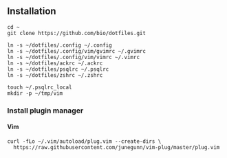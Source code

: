 ## Installation

    cd ~
    git clone https://github.com/bio/dotfiles.git

    ln -s ~/dotfiles/.config ~/.config
    ln -s ~/dotfiles/.config/vim/gvimrc ~/.gvimrc
    ln -s ~/dotfiles/.config/vim/vimrc ~/.vimrc
    ln -s ~/dotfiles/ackrc ~/.ackrc
    ln -s ~/dotfiles/psqlrc ~/.psqlrc
    ln -s ~/dotfiles/zshrc ~/.zshrc

    touch ~/.psqlrc_local
    mkdir -p ~/tmp/vim

### Install plugin manager

#### Vim

    curl -fLo ~/.vim/autoload/plug.vim --create-dirs \
      https://raw.githubusercontent.com/junegunn/vim-plug/master/plug.vim
